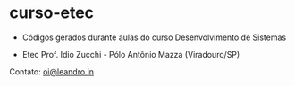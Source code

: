 # curso-etec

- Códigos gerados durante aulas do curso Desenvolvimento de Sistemas

- Etec Prof. Idio Zucchi - Pólo Antônio Mazza (Viradouro/SP)

Contato: oi@leandro.in

